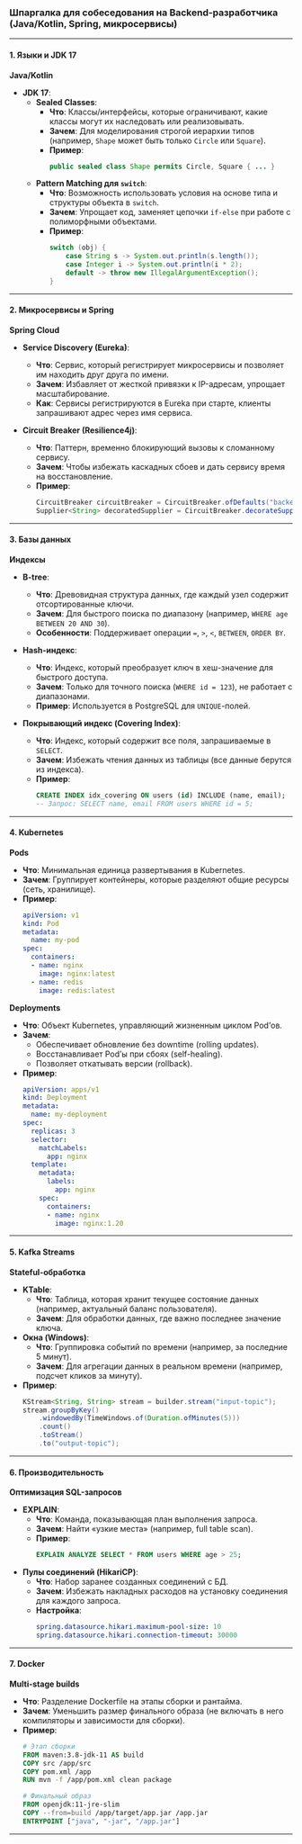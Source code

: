 ### Шпаргалка для собеседования на Backend-разработчика (Java/Kotlin, Spring, микросервисы)  

---

#### **1. Языки и JDK 17**  
**Java/Kotlin**  
- **JDK 17**:  
  - **Sealed Classes**:  
    - **Что**: Классы/интерфейсы, которые ограничивают, какие классы могут их наследовать или реализовывать.  
    - **Зачем**: Для моделирования строгой иерархии типов (например, `Shape` может быть только `Circle` или `Square`).  
    - **Пример**:  
      ```java
      public sealed class Shape permits Circle, Square { ... }
      ```  
  - **Pattern Matching для `switch`**:  
    - **Что**: Возможность использовать условия на основе типа и структуры объекта в `switch`.  
    - **Зачем**: Упрощает код, заменяет цепочки `if-else` при работе с полиморфными объектами.  
    - **Пример**:  
      ```java
      switch (obj) {
          case String s -> System.out.println(s.length());
          case Integer i -> System.out.println(i * 2);
          default -> throw new IllegalArgumentException();
      }
      ```  

---

#### **2. Микросервисы и Spring**  
**Spring Cloud**  
- **Service Discovery (Eureka)**:  
  - **Что**: Сервис, который регистрирует микросервисы и позволяет им находить друг друга по имени.  
  - **Зачем**: Избавляет от жесткой привязки к IP-адресам, упрощает масштабирование.  
  - **Как**: Сервисы регистрируются в Eureka при старте, клиенты запрашивают адрес через имя сервиса.  

- **Circuit Breaker (Resilience4j)**:  
  - **Что**: Паттерн, временно блокирующий вызовы к сломанному сервису.  
  - **Зачем**: Чтобы избежать каскадных сбоев и дать сервису время на восстановление.  
  - **Пример**:  
    ```java
    CircuitBreaker circuitBreaker = CircuitBreaker.ofDefaults("backendService");
    Supplier<String> decoratedSupplier = CircuitBreaker.decorateSupplier(circuitBreaker, () -> service.call());
    ```  

---

#### **3. Базы данных**  
**Индексы**  
- **B-tree**:  
  - **Что**: Древовидная структура данных, где каждый узел содержит отсортированные ключи.  
  - **Зачем**: Для быстрого поиска по диапазону (например, `WHERE age BETWEEN 20 AND 30`).  
  - **Особенности**: Поддерживает операции `=`, `>`, `<`, `BETWEEN`, `ORDER BY`.  

- **Hash-индекс**:  
  - **Что**: Индекс, который преобразует ключ в хеш-значение для быстрого доступа.  
  - **Зачем**: Только для точного поиска (`WHERE id = 123`), не работает с диапазонами.  
  - **Пример**: Используется в PostgreSQL для `UNIQUE`-полей.  

- **Покрывающий индекс (Covering Index)**:  
  - **Что**: Индекс, который содержит все поля, запрашиваемые в `SELECT`.  
  - **Зачем**: Избежать чтения данных из таблицы (все данные берутся из индекса).  
  - **Пример**:  
    ```sql
    CREATE INDEX idx_covering ON users (id) INCLUDE (name, email);
    -- Запрос: SELECT name, email FROM users WHERE id = 5;
    ```  

---

#### **4. Kubernetes**  
**Pods**  
- **Что**: Минимальная единица развертывания в Kubernetes.  
- **Зачем**: Группирует контейнеры, которые разделяют общие ресурсы (сеть, хранилище).  
- **Пример**:  
  ```yaml
  apiVersion: v1
  kind: Pod
  metadata:
    name: my-pod
  spec:
    containers:
    - name: nginx
      image: nginx:latest
    - name: redis
      image: redis:latest
  ```  

**Deployments**  
- **Что**: Объект Kubernetes, управляющий жизненным циклом Pod’ов.  
- **Зачем**:  
  - Обеспечивает обновление без downtime (rolling updates).  
  - Восстанавливает Pod’ы при сбоях (self-healing).  
  - Позволяет откатывать версии (rollback).  
- **Пример**:  
  ```yaml
  apiVersion: apps/v1
  kind: Deployment
  metadata:
    name: my-deployment
  spec:
    replicas: 3
    selector:
      matchLabels:
        app: nginx
    template:
      metadata:
        labels:
          app: nginx
      spec:
        containers:
        - name: nginx
          image: nginx:1.20
  ```  

---

#### **5. Kafka Streams**  
**Stateful-обработка**  
- **KTable**:  
  - **Что**: Таблица, которая хранит текущее состояние данных (например, актуальный баланс пользователя).  
  - **Зачем**: Для обработки данных, где важно последнее значение ключа.  
- **Окна (Windows)**:  
  - **Что**: Группировка событий по времени (например, за последние 5 минут).  
  - **Зачем**: Для агрегации данных в реальном времени (например, подсчет кликов за минуту).  
- **Пример**:  
  ```java
  KStream<String, String> stream = builder.stream("input-topic");
  stream.groupByKey()
      .windowedBy(TimeWindows.of(Duration.ofMinutes(5)))
      .count()
      .toStream()
      .to("output-topic");
  ```  

---

#### **6. Производительность**  
**Оптимизация SQL-запросов**  
- **EXPLAIN**:  
  - **Что**: Команда, показывающая план выполнения запроса.  
  - **Зачем**: Найти «узкие места» (например, full table scan).  
  - **Пример**:  
    ```sql
    EXPLAIN ANALYZE SELECT * FROM users WHERE age > 25;
    ```  
- **Пулы соединений (HikariCP)**:  
  - **Что**: Набор заранее созданных соединений с БД.  
  - **Зачем**: Избежать накладных расходов на установку соединения для каждого запроса.  
  - **Настройка**:  
    ```yaml
    spring.datasource.hikari.maximum-pool-size: 10
    spring.datasource.hikari.connection-timeout: 30000
    ```  

---

#### **7. Docker**  
**Multi-stage builds**  
- **Что**: Разделение Dockerfile на этапы сборки и рантайма.  
- **Зачем**: Уменьшить размер финального образа (не включать в него компиляторы и зависимости для сборки).  
- **Пример**:  
  ```dockerfile
  # Этап сборки
  FROM maven:3.8-jdk-11 AS build
  COPY src /app/src
  COPY pom.xml /app
  RUN mvn -f /app/pom.xml clean package

  # Финальный образ
  FROM openjdk:11-jre-slim
  COPY --from=build /app/target/app.jar /app.jar
  ENTRYPOINT ["java", "-jar", "/app.jar"]
  ```  

---

